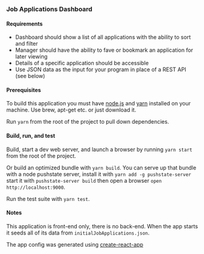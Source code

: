 ### Job Applications Dashboard

#### Requirements
- Dashboard should show a list of all applications with the ability to sort and filter
- Manager should have the ability to fave or bookmark an application for later viewing
- Details of a specific application should be accessible
- Use JSON data as the input for your program in place of a REST API (see below)

#### Prerequisites
To build this application you must have [node.js](https://node.js) and [yarn](https://yarnpkg.com/en/) installed on your machine.  Use brew, apt-get etc. or just download it.

Run `yarn` from the root of the project to pull down dependencies.

#### Build, run, and test
Build, start a dev web server, and launch a browser by running `yarn start` from the root of the project.

Or build an optimized bundle with `yarn build`.  You can serve up that bundle with a node pushstate server, install it with `yarn add -g pushstate-server` start it with `pushstate-server build` then open a browser `open http://localhost:9000`.

Run the test suite with `yarn test`.

#### Notes
This application is front-end only, there is no back-end.  When the app starts it seeds all of its data from `initialJobApplications.json`.

The app config was generated using [create-react-app](https://github.com/facebookincubator/create-react-app)
